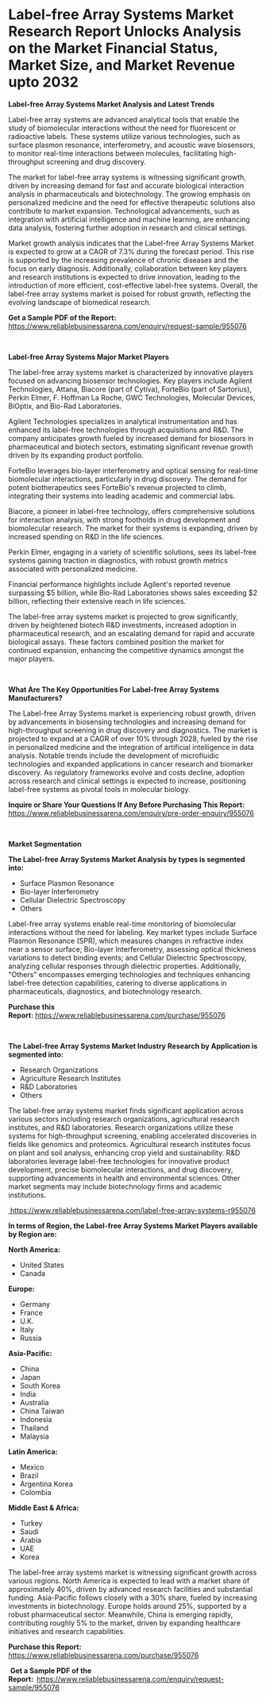 <p><h1>Label-free Array Systems Market Research Report Unlocks Analysis on the Market Financial Status, Market Size, and Market Revenue upto 2032</h1></p><p><strong>Label-free Array Systems Market Analysis and Latest Trends</strong></p>
<p><p>Label-free array systems are advanced analytical tools that enable the study of biomolecular interactions without the need for fluorescent or radioactive labels. These systems utilize various technologies, such as surface plasmon resonance, interferometry, and acoustic wave biosensors, to monitor real-time interactions between molecules, facilitating high-throughput screening and drug discovery.</p><p>The market for label-free array systems is witnessing significant growth, driven by increasing demand for fast and accurate biological interaction analysis in pharmaceuticals and biotechnology. The growing emphasis on personalized medicine and the need for effective therapeutic solutions also contribute to market expansion. Technological advancements, such as integration with artificial intelligence and machine learning, are enhancing data analysis, fostering further adoption in research and clinical settings.</p><p>Market growth analysis indicates that the Label-free Array Systems Market is expected to grow at a CAGR of 7.3% during the forecast period. This rise is supported by the increasing prevalence of chronic diseases and the focus on early diagnosis. Additionally, collaboration between key players and research institutions is expected to drive innovation, leading to the introduction of more efficient, cost-effective label-free systems. Overall, the label-free array systems market is poised for robust growth, reflecting the evolving landscape of biomedical research.</p></p>
<p><strong>Get a Sample PDF of the Report:&nbsp;</strong> <a href="https://www.reliablebusinessarena.com/enquiry/request-sample/955076?utm_campaign=3586&utm_medium=2&utm_source=Github&utm_content=ia&utm_term=13042025&utm_id=label-free-array-systems">https://www.reliablebusinessarena.com/enquiry/request-sample/955076</a></p>
<p>&nbsp;</p>
<p><strong>Label-free Array Systems Major Market Players</strong></p>
<p><p>The label-free array systems market is characterized by innovative players focused on advancing biosensor technologies. Key players include Agilent Technologies, Attana, Biacore (part of Cytiva), ForteBio (part of Sartorius), Perkin Elmer, F. Hoffman La Roche, GWC Technologies, Molecular Devices, BiOptix, and Bio-Rad Laboratories.</p><p>Agilent Technologies specializes in analytical instrumentation and has enhanced its label-free technologies through acquisitions and R&D. The company anticipates growth fueled by increased demand for biosensors in pharmaceutical and biotech sectors, estimating significant revenue growth driven by its expanding product portfolio.</p><p>ForteBio leverages bio-layer interferometry and optical sensing for real-time biomolecular interactions, particularly in drug discovery. The demand for potent biotherapeutics sees ForteBio's revenue projected to climb, integrating their systems into leading academic and commercial labs.</p><p>Biacore, a pioneer in label-free technology, offers comprehensive solutions for interaction analysis, with strong footholds in drug development and biomolecular research. The market for their systems is expanding, driven by increased spending on R&D in the life sciences. </p><p>Perkin Elmer, engaging in a variety of scientific solutions, sees its label-free systems gaining traction in diagnostics, with robust growth metrics associated with personalized medicine.</p><p>Financial performance highlights include Agilent's reported revenue surpassing $5 billion, while Bio-Rad Laboratories shows sales exceeding $2 billion, reflecting their extensive reach in life sciences.</p><p>The label-free array systems market is projected to grow significantly, driven by heightened biotech R&D investments, increased adoption in pharmaceutical research, and an escalating demand for rapid and accurate biological assays. These factors combined position the market for continued expansion, enhancing the competitive dynamics amongst the major players.</p></p>
<p>&nbsp;</p>
<p><strong>What Are The Key Opportunities For Label-free Array Systems Manufacturers?</strong></p>
<p><p>The Label-free Array Systems market is experiencing robust growth, driven by advancements in biosensing technologies and increasing demand for high-throughput screening in drug discovery and diagnostics. The market is projected to expand at a CAGR of over 10% through 2028, fueled by the rise in personalized medicine and the integration of artificial intelligence in data analysis. Notable trends include the development of microfluidic technologies and expanded applications in cancer research and biomarker discovery. As regulatory frameworks evolve and costs decline, adoption across research and clinical settings is expected to increase, positioning label-free systems as pivotal tools in molecular biology.</p></p>
<p><strong>Inquire or Share Your Questions If Any Before Purchasing This Report:</strong> <a href="https://www.reliablebusinessarena.com/enquiry/pre-order-enquiry/955076?utm_campaign=3586&utm_medium=2&utm_source=Github&utm_content=ia&utm_term=13042025&utm_id=label-free-array-systems">https://www.reliablebusinessarena.com/enquiry/pre-order-enquiry/955076</a></p>
<p>&nbsp;</p>
<p><strong>Market Segmentation</strong></p>
<p><strong>The Label-free Array Systems Market Analysis by types is segmented into:</strong></p>
<p><ul><li>Surface Plasmon Resonance</li><li>Bio-layer Interferometry</li><li>Cellular Dielectric Spectroscopy</li><li>Others</li></ul></p>
<p><p>Label-free array systems enable real-time monitoring of biomolecular interactions without the need for labeling. Key market types include Surface Plasmon Resonance (SPR), which measures changes in refractive index near a sensor surface; Bio-layer Interferometry, assessing optical thickness variations to detect binding events; and Cellular Dielectric Spectroscopy, analyzing cellular responses through dielectric properties. Additionally, "Others" encompasses emerging technologies and techniques enhancing label-free detection capabilities, catering to diverse applications in pharmaceuticals, diagnostics, and biotechnology research.</p></p>
<p><strong>Purchase this Report:&nbsp;</strong><a href="https://www.reliablebusinessarena.com/purchase/955076?utm_campaign=3586&utm_medium=2&utm_source=Github&utm_content=ia&utm_term=13042025&utm_id=label-free-array-systems">https://www.reliablebusinessarena.com/purchase/955076</a></p>
<p>&nbsp;</p>
<p><strong>The Label-free Array Systems Market Industry Research by Application is segmented into:</strong></p>
<p><ul><li>Research Organizations</li><li>Agriculture Research Institutes</li><li>R&D Laboratories</li><li>Others</li></ul></p>
<p><p>The label-free array systems market finds significant application across various sectors including research organizations, agricultural research institutes, and R&D laboratories. Research organizations utilize these systems for high-throughput screening, enabling accelerated discoveries in fields like genomics and proteomics. Agricultural research institutes focus on plant and soil analysis, enhancing crop yield and sustainability. R&D laboratories leverage label-free technologies for innovative product development, precise biomolecular interactions, and drug discovery, supporting advancements in health and environmental sciences. Other market segments may include biotechnology firms and academic institutions.</p></p>
<p><a href="https://www.reliablebusinessarena.com/label-free-array-systems-r955076?utm_campaign=3586&utm_medium=2&utm_source=Github&utm_content=ia&utm_term=13042025&utm_id=label-free-array-systems">&nbsp;https://www.reliablebusinessarena.com/label-free-array-systems-r955076</a></p>
<p><strong>In terms of Region, the Label-free Array Systems Market Players available by Region are:</strong></p>
<p>
    <p> <strong> North America: </strong>
        <ul>
            <li>United States</li>
            <li>Canada</li>
        </ul>
        </p> 
    <p> <strong> Europe: </strong>
        <ul>
            <li>Germany</li>
            <li>France</li>
            <li>U.K.</li>
            <li>Italy</li>
            <li>Russia</li>
        </ul>
        </p> 
    <p> <strong> Asia-Pacific: </strong>
        <ul>
            <li>China</li>
            <li>Japan</li>
            <li>South Korea</li>
            <li>India</li>
            <li>Australia</li>
            <li>China Taiwan</li>
            <li>Indonesia</li>
            <li>Thailand</li>
            <li>Malaysia</li>
        </ul>
        </p> 
    <p> <strong> Latin America: </strong>
        <ul>
            <li>Mexico</li>
            <li>Brazil</li>
            <li>Argentina Korea</li>
            <li>Colombia</li>
        </ul>
        </p> 
    <p> <strong> Middle East & Africa: </strong>
        <ul>
            <li>Turkey</li>
            <li>Saudi</li>
            <li>Arabia</li>
            <li>UAE</li>
            <li>Korea</li>
        </ul>
    </p>
    </p>
<p><p>The label-free array systems market is witnessing significant growth across various regions. North America is expected to lead with a market share of approximately 40%, driven by advanced research facilities and substantial funding. Asia-Pacific follows closely with a 30% share, fueled by increasing investments in biotechnology. Europe holds around 25%, supported by a robust pharmaceutical sector. Meanwhile, China is emerging rapidly, contributing roughly 5% to the market, driven by expanding healthcare initiatives and research capabilities.</p></p>
<p><strong>Purchase this Report: </strong><a href="https://www.reliablebusinessarena.com/purchase/955076?utm_campaign=3586&utm_medium=2&utm_source=Github&utm_content=ia&utm_term=13042025&utm_id=label-free-array-systems">https://www.reliablebusinessarena.com/purchase/955076</a></p>
<p>&nbsp;<strong>Get a Sample PDF of the Report:&nbsp;&nbsp;</strong><a href="https://www.reliablebusinessarena.com/enquiry/request-sample/955076?utm_campaign=3586&utm_medium=2&utm_source=Github&utm_content=ia&utm_term=13042025&utm_id=label-free-array-systems">https://www.reliablebusinessarena.com/enquiry/request-sample/955076</a></p>
<p><strong></strong></p>
<p><p></p><p></p><p></p></p>